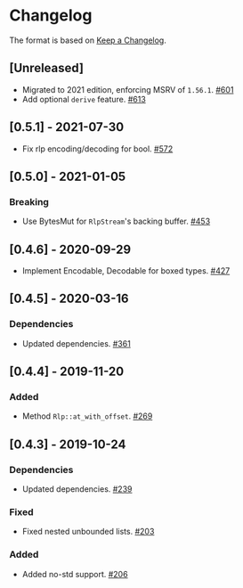 # Changelog

The format is based on [Keep a Changelog].

[Keep a Changelog]: http://keepachangelog.com/en/1.0.0/

## [Unreleased]
- Migrated to 2021 edition, enforcing MSRV of `1.56.1`. [#601](https://github.com/paritytech/parity-common/pull/601)
- Add optional `derive` feature. [#613](https://github.com/paritytech/parity-common/pull/613)

## [0.5.1] - 2021-07-30
- Fix rlp encoding/decoding for bool. [#572](https://github.com/paritytech/parity-common/pull/572)

## [0.5.0] - 2021-01-05
### Breaking
- Use BytesMut for `RlpStream`'s backing buffer. [#453](https://github.com/paritytech/parity-common/pull/453)

## [0.4.6] - 2020-09-29
- Implement Encodable, Decodable for boxed types. [#427](https://github.com/paritytech/parity-common/pull/427)

## [0.4.5] - 2020-03-16
### Dependencies
- Updated dependencies. [#361](https://github.com/paritytech/parity-common/pull/361)

## [0.4.4] - 2019-11-20
### Added
- Method `Rlp::at_with_offset`. [#269](https://github.com/paritytech/parity-common/pull/269)

## [0.4.3] - 2019-10-24
### Dependencies
- Updated dependencies. [#239](https://github.com/paritytech/parity-common/pull/239)
### Fixed
- Fixed nested unbounded lists. [#203](https://github.com/paritytech/parity-common/pull/203)
### Added
- Added no-std support. [#206](https://github.com/paritytech/parity-common/pull/206)
